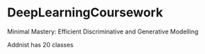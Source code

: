# DeepLearningCoursework
Minimal Mastery: Efficient Discriminative and Generative Modelling


Addnist has 20 classes